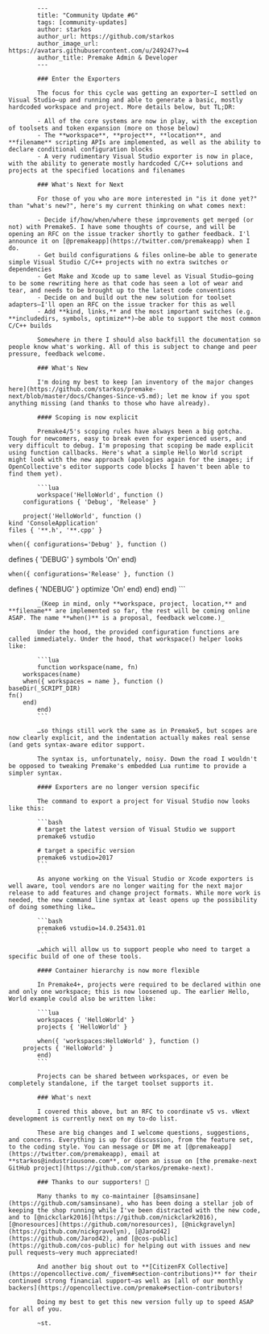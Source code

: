 			---
			title: "Community Update #6"
			tags: [community-updates]
			author: starkos
			author_url: https://github.com/starkos
			author_image_url: https://avatars.githubusercontent.com/u/249247?v=4
			author_title: Premake Admin & Developer
			---
			
			### Enter the Exporters
			
			The focus for this cycle was getting an exporter—I settled on Visual Studio—up and running and able to generate a basic, mostly hardcoded workspace and project. More details below, but TL;DR:
			
			- All of the core systems are now in play, with the exception of toolsets and token expansion (more on those below)
			- The **workspace**, **project**, **location**, and **filename** scripting APIs are implemented, as well as the ability to declare conditional configuration blocks
			- A very rudimentary Visual Studio exporter is now in place, with the ability to generate mostly hardcoded C/C++ solutions and projects at the specified locations and filenames
			
			### What's Next for Next
			
			For those of you who are more interested in "is it done yet?" than "what's new?", here's my current thinking on what comes next:
			
			- Decide if/how/when/where these improvements get merged (or not) with Premake5. I have some thoughts of course, and will be opening an RFC on the issue tracker shortly to gather feedback. I'l announce it on [@premakeapp](https://twitter.com/premakeapp) when I do.
			- Get build configurations & files online—be able to generate simple Visual Studio C/C++ projects with no extra switches or dependencies
			- Get Make and Xcode up to same level as Visual Studio—going to be some rewriting here as that code has seen a lot of wear and tear, and needs to be brought up to the latest code conventions
			- Decide on and build out the new solution for toolset adapters—I'll open an RFC on the issue tracker for this as well
			- Add **kind, links,** and the most important switches (e.g. **includedirs, symbols, optimize**)—be able to support the most common C/C++ builds
			
			Somewhere in there I should also backfill the documentation so people know what's working. All of this is subject to change and peer pressure, feedback welcome.
			
			### What's New
			
			I'm doing my best to keep [an inventory of the major changes here](https://github.com/starkos/premake-next/blob/master/docs/Changes-Since-v5.md); let me know if you spot anything missing (and thanks to those who have already).
			
			#### Scoping is now explicit
			
			Premake4/5's scoping rules have always been a big gotcha. Tough for newcomers, easy to break even for experienced users, and very difficult to debug. I'm proposing that scoping be made explicit using function callbacks. Here's what a simple Hello World script might look with the new approach (apologies again for the images; if OpenCollective's editor supports code blocks I haven't been able to find them yet).
			
			```lua
			workspace('HelloWorld', function ()
		configurations { 'Debug', 'Release' }
			
		project('HelloWorld', function ()
	kind 'ConsoleApplication'
	files { '**.h', '**.cpp' }
			
	when({ configurations='Debug' }, function ()
defines { 'DEBUG' }
symbols 'On'
	end)
			
	when({ configurations='Release' }, function ()
defines { 'NDEBUG' }
optimize 'On'
	end)
		end)
			end)
			```
			
			_(Keep in mind, only **workspace, project, location,** and **filename** are implemented so far, the rest will be coming online ASAP. The name **when()** is a proposal, feedback welcome.)_
			
			Under the hood, the provided configuration functions are called immediately. Under the hood, that workspace() helper looks like:
			
			```lua
			function workspace(name, fn)
		workspaces(name)
		when({ workspaces = name }, function ()
	baseDir(_SCRIPT_DIR)
	fn()
		end)
			end)
			```
			
			…so things still work the same as in Premake5, but scopes are now clearly explicit, and the indentation actually makes real sense (and gets syntax-aware editor support.
			
			The syntax is, unfortunately, noisy. Down the road I wouldn't be opposed to tweaking Premake's embedded Lua runtime to provide a simpler syntax.
			
			#### Exporters are no longer version specific
			
			The command to export a project for Visual Studio now looks like this:
			
			```bash
			# target the latest version of Visual Studio we support
			premake6 vstudio
			
			# target a specific version
			premake6 vstudio=2017
			```
			
			As anyone working on the Visual Studio or Xcode exporters is well aware, tool vendors are no longer waiting for the next major release to add features and change project formats. While more work is needed, the new command line syntax at least opens up the possibility of doing something like…
			
			```bash
			premake6 vstudio=14.0.25431.01
			```
			
			…which will allow us to support people who need to target a specific build of one of these tools.
			
			#### Container hierarchy is now more flexible
			
			In Premake4+, projects were required to be declared within one and only one workspace; this is now loosened up. The earlier Hello, World example could also be written like:
			
			```lua
			workspaces { 'HelloWorld' }
			projects { 'HelloWorld' }
			
			when({ 'workspaces:HelloWorld' }, function ()
		projects { 'HelloWorld' }
			end)
			```
			
			Projects can be shared between workspaces, or even be completely standalone, if the target toolset supports it.
			
			### What's next
			
			I covered this above, but an RFC to coordinate v5 vs. vNext development is currently next on my to-do list.
			
			These are big changes and I welcome questions, suggestions, and concerns. Everything is up for discussion, from the feature set, to the coding style. You can message or DM me at [@premakeapp](https://twitter.com/premakeapp), email at **starkos@industriousone.com**, or open an issue on [the premake-next GitHub project](https://github.com/starkos/premake-next).
			
			### Thanks to our supporters! 🎉
			
			Many thanks to my co-maintainer [@samsinsane](https://github.com/samsinsane), who has been doing a stellar job of keeping the shop running while I've been distracted with the new code, and to [@nickclark2016](https://github.com/nickclark2016), [@noresources](https://github.com/noresources), [@nickgravelyn](https://github.com/nickgravelyn), [@Jarod42](https://github.com/Jarod42), and [@cos-public](https://github.com/cos-public) for helping out with issues and new pull requests—very much appreciated!
			
			And another big shout out to **[CitizenFX Collective](https://opencollective.com/_fivem#section-contributions)** for their continued strong financial support—as well as [all of our monthly backers](https://opencollective.com/premake#section-contributors!
			
			Doing my best to get this new version fully up to speed ASAP for all of you.
			
			~st.
			